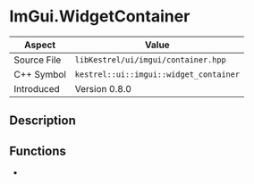 # ImGui.WidgetContainer
| Aspect | Value |
| --- | --- |
| Source File | `libKestrel/ui/imgui/container.hpp` |
| C++ Symbol | `kestrel::ui::imgui::widget_container` |
| Introduced | Version 0.8.0 |
## Description
## Functions

 - [](addWidget.md)

